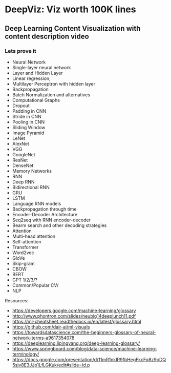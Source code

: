 # DeepViz: Viz worth 100K lines #
## Deep Learning Content Visualization with content description video
### Lets prove it ###

 
-  Neural Network 
-  Single-layer neural network
-  Layer and Hidden Layer
-  Linear regression, 
-  Multilayer Perceptron with hidden layer
-  Backpropagation
-  Batch Normalization and alternatives
-  Computational Graphs
-  Dropout
-  Padding in CNN
-  Stride in CNN 
-  Pooling in CNN
-  Sliding Window
-  Image Pyramid
-  LeNet
-  AlexNet
-  VGG
-  GoogleNet
-  ResNet
-  DenseNet
-  Memory Networks
-  RNN
-  Deep RNN
-  Bidirectional RNN
-  GRU
-  LSTM
-  Language RNN models
-  Backpropagation through time
-  Encoder-Decoder Architecture
-  Seq2seq with RNN encoder-decoder
-  Bearm search and other decoding strategies
-  Attention
-  Multi-head attention
-  Self-attention
-  Transformer
-  Word2vec
-  GloVe
-  Skip-gram
-  CBOW
-  BERT
-  GPT 1/2/3/?
-  Common/Popular CV/
-  NLP 




Resources:
- https://developers.google.com/machine-learning/glossary
- http://www.phontron.com/slides/neubig14deeplunch11.pdf
- https://ml-cheatsheet.readthedocs.io/en/latest/glossary.html
- https://github.com/dair-ai/ml-visuals
- https://towardsdatascience.com/the-beginners-glossary-of-neural-network-terms-a9617354078
- https://deeplearning.lipingyang.org/deep-learning-glossary/
- https://www.springboard.com/blog/data-science/machine-learning-terminology/
- https://docs.google.com/presentation/d/11mR1nkIR9fbHegFkcFq8z9oDQ5sjv8E3JJp1LfLGKuk/edit#slide=id.p
